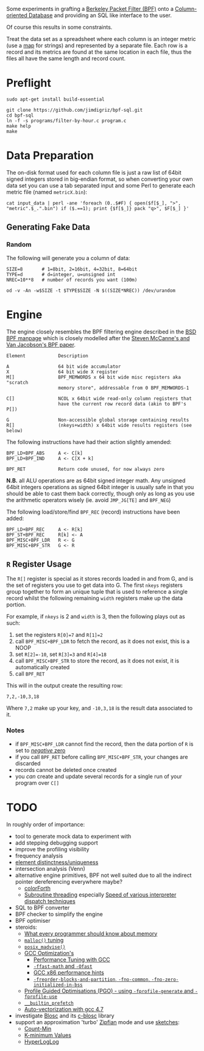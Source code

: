 Some experiments in grafting a [Berkeley Packet Filter (BPF)](http://en.wikipedia.org/wiki/Berkeley_Packet_Filter) onto a [Column-oriented Database](http://en.wikipedia.org/wiki/Column-oriented_DBMS) and providing an SQL like interface to the user.

Of course this results in some constraints.

Treat the data set as a spreadsheet where each column is an integer metric (use a [map](http://en.wikipedia.org/wiki/Associative_array) for strings) and represented by a separate file.  Each row is a record and its metrics are found at the same location in each file, thus the files all have the same length and record count.

# Preflight

    sudo apt-get install build-essential
    
    git clone https://github.com/jimdigriz/bpf-sql.git
    cd bpf-sql
    ln -f -s programs/filter-by-hour.c program.c
    make help
    make

# Data Preparation

The on-disk format used for each column file is just a raw list of 64bit signed integers stored in big-endian format, so when converting your own data set you can use a tab separated input and some Perl to generate each metric file (named `metricX.bin`):

    cat input_data | perl -ane 'foreach (0..$#F) { open($f[$_], ">", "metric".$_.".bin") if ($.==1); print {$f[$_]} pack "q>", $F[$_] }'

## Generating Fake Data

### Random

The following will generate you a column of data:

    SIZE=8       # 1=8bit, 2=16bit, 4=32bit, 8=64bit
    TYPE=d       # d=integer, u=unsigned int
    NREC=10**8   # number of records you want (100m)

    od -v -An -w$SIZE -t $TYPE$SIZE -N $((SIZE*NREC)) /dev/urandom

# Engine

The engine closely resembles the BPF filtering engine described in the [BSD BPF manpage](http://www.freebsd.org/cgi/man.cgi?bpf(4)) which is closely modelled after the [Steven McCanne's and Van Jacobson's BPF paper](http://usenix.org/publications/library/proceedings/sd93/mccanne.pdf).

    Element            Description
    
    A                  64 bit wide accumulator
    X                  64 bit wide X register
    M[]                BPF_MEMWORDS x 64 bit wide misc registers aka "scratch
                       memory store", addressable from 0 BPF_MEMWORDS-1
    
    C[]                NCOL x 64bit wide read-only column registers that
                       have the current row record data (akin to BPF's P[])
    
    G                  Non-accessible global storage containing results
    R[]                (nkeys+width) x 64bit wide results registers (see below)

The following instructions have had their action slightly amended:

    BPF_LD+BPF_ABS     A <- C[k]
    BPF_LD+BPF_IND     A <- C[X + k]
    
    BPF_RET            Return code unused, for now always zero

**N.B.** all ALU operations are as 64bit signed integer math.  Any unsigned 64bit integers operations as signed 64bit integer is usually safe in that you should be able to cast them back correctly, though only as long as you use the arithmetic operators wisely (ie. avoid `JMP_JG[TE]` and `BPF_NEG`)

The following load/store/find `BPF_REC` (record) instructions have been added:

    BPF_LD+BPF_REC     A <- R[k]
    BPF_ST+BPF_REC     R[k] <- A
    BPF_MISC+BPF_LDR   R <- G
    BPF_MISC+BPF_STR   G <- R

## `R` Register Usage

The `R[]` register is special as it stores records loaded in and from G, and is the set of registers you use to get data into G.  The first `nkeys` registers group together to form an unique tuple that is used to reference a single record whilst the following remaining `width` registers make up the data portion.

For example, if `nkeys` is 2 and `width` is 3, then the following plays out as such:

 1. set the registers `R[0]=7` and `R[1]=2`
 1. call `BPF_MISC+BPF_LDR` to fetch the record, as it does not exist, this is a NOOP
 1. set `R[2]=-10`, set `R[3]=3` and `R[4]=18`
 1. call `BPF_MISC+BPF_STR` to store the record, as it does not exist, it is automatically created
 1. call `BPF_RET`

This will in the output create the resulting row:

    7,2,-10,3,18

Where `7,2` make up your key, and `-10,3,18` is the result data associated to it.

### Notes

 * if `BPF_MISC+BPF_LDR` cannot find the record, then the data portion of `R` is set to [*negative* zero](http://en.wikipedia.org/wiki/Signed_zero)
 * if you call `BPF_RET` before calling `BPF_MISC+BPF_STR`, your changes are discarded
 * records cannot be deleted once created
 * you *can* create and update several records for a single run of your program over `C[]`

# TODO

In roughly order of importance:

 * tool to generate mock data to experiment with
 * add stepping debugging support
 * improve the profiling visibility
 * frequency analysis
 * [element distinctness/uniqueness](http://en.wikipedia.org/wiki/Element_distinctness_problem)
 * intersection analysis (Venn)
 * alternative engine primitives, BPF not well suited due to all the indirect pointer dereferencing everywhere maybe?
     * [colorForth](http://www.colorforth.com/forth.html)
     * [Subroutine threading](http://www.cs.toronto.edu/~matz/dissertation/matzDissertation-latex2html/node7.html) especially [Speed of various interpreter dispatch techniques](http://www.complang.tuwien.ac.at/forth/threading/)
 * SQL to BPF converter
 * BPF checker to simplify the engine
 * BPF optimiser
 * steroids:
     * [What every programmer should know about memory](http://www.akkadia.org/drepper/cpumemory.pdf)
     * [`malloc()` tuning](http://www.gnu.org/software/libc/manual/html_node/Malloc-Tunable-Parameters.html)
     * [`posix_madvise()`](http://www.freebsd.org/cgi/man.cgi?posix_madvise(2))
     * [GCC Optimization's](https://gcc.gnu.org/onlinedocs/gcc/Optimize-Options.html)
         * [Performance Tuning with GCC](http://www.redhat.com/magazine/011sep05/features/gcc/)
         * [`-ffast-math` and `-Ofast`](http://programerror.com/2009/09/when-gccs-ffast-math-isnt/)
         * [GCC x86 performance hints](https://software.intel.com/en-us/blogs/2012/09/26/gcc-x86-performance-hints)
         * [`-freorder-blocks-and-partition`, `-fno-common`, `-fno-zero-initialized-in-bss`](http://blog.mozilla.org/tglek/2010/03/05/mirror-mirror-on-the-wall-why-is-my-binary-slow/)
     * [Profile Guided Optimisations (PGO) - using `-fprofile-generate` and `-fprofile-use`](http://blog.mozilla.org/tglek/2010/04/12/squeezing-every-last-bit-of-performance-out-of-the-linux-toolchain/)
     * [`__builtin_prefetch`](https://gcc.gnu.org/onlinedocs/gcc-3.3.6/gcc/Other-Builtins.html#index-g_t_005f_005fbuiltin_005fprefetch-1861)
     * [Auto-vectorization with gcc 4.7](http://locklessinc.com/articles/vectorize/)
 * investigate [Blosc](http://www.blosc.org/) and its [c-blosc](https://github.com/Blosc/c-blosc) library
 * support an approximation 'turbo' [Zipfian](http://en.wikipedia.org/wiki/Zipf's_law) mode and use [sketches](http://en.wikipedia.org/wiki/Sketch_(mathematics)):
     * [Count-Min](https://sites.google.com/site/countminsketch/)
     * [K-minimum Values](http://research.neustar.biz/2012/07/09/sketch-of-the-day-k-minimum-values/)
     * [HyperLogLog](http://research.neustar.biz/2012/10/25/sketch-of-the-day-hyperloglog-cornerstone-of-a-big-data-infrastructure/)
